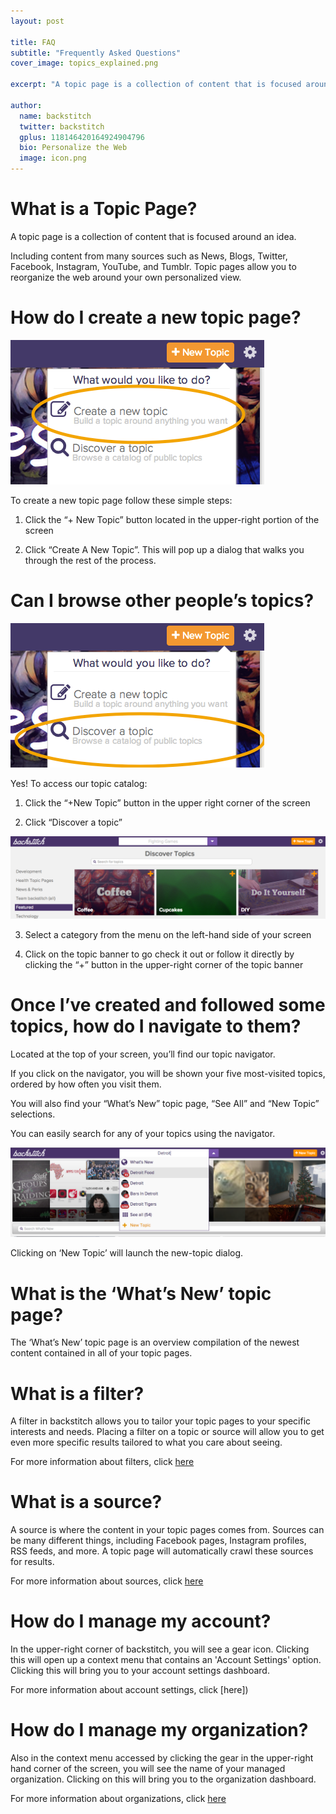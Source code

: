 ```yaml
---
layout: post

title: FAQ
subtitle: "Frequently Asked Questions"
cover_image: topics_explained.png

excerpt: "A topic page is a collection of content that is focused around an idea.  Including content from many sources such as..."

author:
  name: backstitch
  twitter: backstitch
  gplus: 118146420164924904796 
  bio: Personalize the Web
  image: icon.png
---
```


# What is a Topic Page?

A topic page is a collection of content that is focused around an idea.

Including content from many sources such as News, Blogs, Twitter, Facebook, Instagram, YouTube, and Tumblr.  Topic pages allow you to reorganize the web around your own personalized view.

# How do I create a new topic page?

<div class="full zoomable"><img src="/images/create_new_topic.png"></div>

To create a new topic page follow these simple steps:

1. Click the “+ New Topic” button located in the upper-right portion of the screen

2. Click “Create A New Topic”. This will pop up a dialog that walks you through the rest of the process.

# Can I browse other people’s topics?

<div class="full zoomable"><img src="/images/discover_topic.png"></div>

Yes! To access our topic catalog:

1. Click the “+New Topic” button in the upper right corner of the screen

2. Click “Discover a topic”

<div class="full zoomable"><img src="/images/topic_catalog.png"></div>

3. Select a category from the menu on the left-hand side of your screen

4. Click on the topic banner to go check it out or follow it directly by clicking the “+” button in the upper-right corner of the topic banner

# Once I’ve created and followed some topics, how do I navigate to them?

Located at the top of your screen, you’ll find our topic navigator.

If you click on the navigator, you will be shown your five most-visited topics, ordered by how often you visit them.

You will also find your “What’s New” topic page, “See All” and “New Topic” selections.

You can easily search for any of your topics using the navigator.

<div class="full zoomable"><img src="/images/topic_switcher.png"></div>

Clicking on ‘New Topic’ will launch the new-topic dialog.

# What is the ‘What’s New’ topic page?

The ‘What’s New’ topic page is an overview compilation of the newest content contained in all of your topic pages.

# What is a filter?

A filter in backstitch allows you to tailor your topic pages to your specific interests and needs. Placing a filter on a topic or source will allow you to get even more specific results tailored to what you care about seeing.

For more information about filters, click [here]()

# What is a source?

A source is where the content in your topic pages comes from. Sources can be many different things, including Facebook pages, Instagram profiles, RSS feeds, and more. A topic page will automatically crawl these sources for results. 

For more information about sources, click [here]()

# How do I manage my account? 

In the upper-right corner of backstitch, you will see a gear icon. Clicking this will open up a context menu that contains an 'Account Settings' option. Clicking this will bring you to your account settings dashboard.

For more information about account settings, click [here])

# How do I manage my organization? 

Also in the context menu accessed by clicking the gear in the upper-right hand corner of the screen, you will see the name of your managed organization. Clicking on this will bring you to the organization dashboard.

For more information about organizations, click [here]()
 

